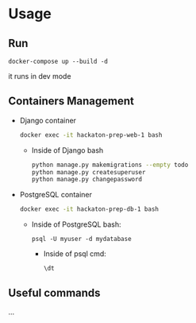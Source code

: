 # Usage

## Run
```
docker-compose up --build -d
```
it runs in dev mode 


## Containers Management
* Django container
    ```bash
    docker exec -it hackaton-prep-web-1 bash
    ```
    * Inside of Django bash
        ```bash
        python manage.py makemigrations --empty todo
        python manage.py createsuperuser
        python manage.py changepassword
        ```
* PostgreSQL container
    ```bash
    docker exec -it hackaton-prep-db-1 bash
    ```
    * Inside of PostgreSQL bash:
        ```
        psql -U myuser -d mydatabase
        ```
        * Inside of psql cmd:
            ```
            \dt
            ```

## Useful commands
...
